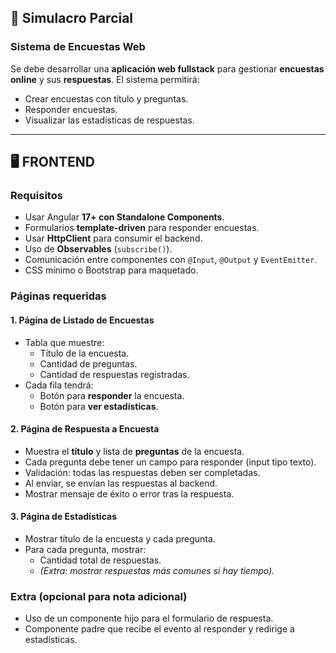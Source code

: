 ## 🧹 Simulacro Parcial

### Sistema de Encuestas Web

Se debe desarrollar una **aplicación web fullstack** para gestionar **encuestas online** y sus **respuestas**. El
sistema permitirá:

- Crear encuestas con título y preguntas.
- Responder encuestas.
- Visualizar las estadísticas de respuestas.

---

## 🖥️ FRONTEND

### Requisitos

- Usar Angular **17+ con Standalone Components**.
- Formularios **template-driven** para responder encuestas.
- Usar **HttpClient** para consumir el backend.
- Uso de **Observables** (`subscribe()`).
- Comunicación entre componentes con `@Input`, `@Output` y `EventEmitter`.
- CSS mínimo o Bootstrap para maquetado.

### Páginas requeridas

#### 1. Página de **Listado de Encuestas**

- Tabla que muestre:
    - Título de la encuesta.
    - Cantidad de preguntas.
    - Cantidad de respuestas registradas.
- Cada fila tendrá:
    - Botón para **responder** la encuesta.
    - Botón para **ver estadísticas**.

#### 2. Página de **Respuesta a Encuesta**

- Muestra el **título** y lista de **preguntas** de la encuesta.
- Cada pregunta debe tener un campo para responder (input tipo texto).
- Validación: todas las respuestas deben ser completadas.
- Al enviar, se envían las respuestas al backend.
- Mostrar mensaje de éxito o error tras la respuesta.

#### 3. Página de **Estadísticas**

- Mostrar título de la encuesta y cada pregunta.
- Para cada pregunta, mostrar:
    - Cantidad total de respuestas.
    - *(Extra: mostrar respuestas más comunes si hay tiempo).*

### Extra (opcional para nota adicional)

- Uso de un componente hijo para el formulario de respuesta.
- Componente padre que recibe el evento al responder y redirige a estadísticas.

